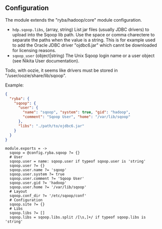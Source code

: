 
## Configuration

The module extends the "ryba/hadoop/core" module configuration.

*   `hdp.sqoop.libs`, (array, string)
    List jar files (usually JDBC drivers) to upload into the Sqoop lib path.
    Use the space or comma charectere to separate the paths when the value is a
    string. This is for example used to add the Oracle JDBC driver "ojdbc6.jar"
    which cannt be downloaded for licensing reasons.
*   `sqoop_user` (object|string)
    The Unix Sqoop login name or a user object (see Nikita User documentation).

Todo, with oozie, it seems like drivers must be stored in "/user/oozie/share/lib/sqoop".

Example:

```json
{
  "ryba": {
    "sqoop": {
      "user": {
        "name": "sqoop", "system": true, "gid": "hadoop",
        "comment": "Sqoop User", "home": "/var/lib/sqoop"
      },
      "libs": "./path/to/ojdbc6.jar"
    }
  }
}
```

    module.exports = ->
      sqoop = @config.ryba.sqoop ?= {}
      # User
      sqoop.user = name: sqoop.user if typeof sqoop.user is 'string'
      sqoop.user ?= {}
      sqoop.user.name ?= 'sqoop'
      sqoop.user.system ?= true
      sqoop.user.comment ?= 'Sqoop User'
      sqoop.user.gid ?= 'hadoop'
      sqoop.user.home ?= '/var/lib/sqoop'
      # Layout
      sqoop.conf_dir ?= '/etc/sqoop/conf'
      # Configuration
      sqoop.site ?= {}
      # Libs
      sqoop.libs ?= []
      sqoop.libs = sqoop.libs.split /[\s,]+/ if typeof sqoop.libs is 'string'
